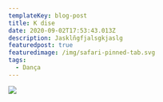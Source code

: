 ```yaml
---
templateKey: blog-post
title: K dise
date: 2020-09-02T17:53:43.013Z
description: Jasklñgfjalsgkjaslg
featuredpost: true
featuredimage: /img/safari-pinned-tab.svg
tags:
  - Dança
---
```

![](/img/safari-pinned-tab.svg)